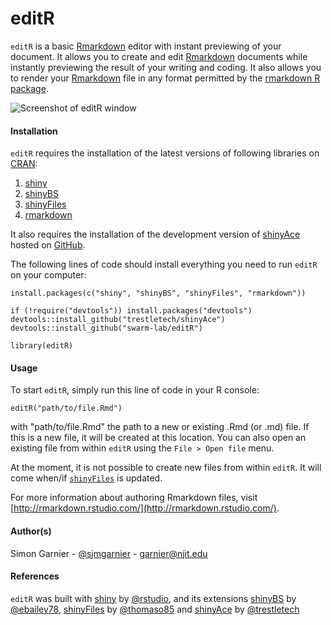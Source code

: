 editR
=====

`editR` is a basic [Rmarkdown](http://rmarkdown.rstudio.com/) editor with instant 
previewing of your document. It allows you to create and edit 
[Rmarkdown](http://rmarkdown.rstudio.com/) documents while instantly previewing the 
result of your writing and coding. It also allows you to render your 
[Rmarkdown](http://rmarkdown.rstudio.com/) file in any format permitted by the 
[rmarkdown R package](https://github.com/rstudio/rmarkdown).  

![Screenshot of editR window](https://raw.githubusercontent.com/swarm-lab/editR/master/editR_screenshot.png)

#### Installation
`editR` requires the installation of the latest versions of following libraries 
on [CRAN](http://cran.r-project.org/):

1. [shiny](http://cran.r-project.org/web/packages/shiny/index.html)
2. [shinyBS](http://cran.r-project.org/web/packages/shinyBS/index.html)
3. [shinyFiles](http://cran.r-project.org/web/packages/shinyFiles/index.html)
4. [rmarkdown](http://cran.r-project.org/web/packages/rmarkdown/index.html)

It also requires the installation of the development version of 
[shinyAce](https://github.com/trestletech/shinyAce) hosted on
[GitHub](https://www.github.com).

The following lines of code should install everything you need to run `editR` on
your computer: 

```{r}
install.packages(c("shiny", "shinyBS", "shinyFiles", "rmarkdown"))

if (!require("devtools")) install.packages("devtools")
devtools::install_github("trestletech/shinyAce")
devtools::install_github("swarm-lab/editR")

library(editR)
```

#### Usage
To start `editR`, simply run this line of code in your R console:

```{r}
editR("path/to/file.Rmd")
```

with "path/to/file.Rmd" the path to a new or existing .Rmd (or .md) file. If this 
is a new file, it will be created at this location. You can also open an existing
file from within `editR` using the `File > Open file` menu. 

At the moment, it is not possible to create new files from within `editR`. It 
will come when/if [`shinyFiles`](https://github.com/thomasp85/shinyFiles) is updated.

For more information about authoring Rmarkdown files, visit 
[http://rmarkdown.rstudio.com/](http://rmarkdown.rstudio.com/). 

#### Author(s)
Simon Garnier - [@sjmgarnier](https://twitter.com/sjmgarnier) - 
<garnier@njit.edu>

#### References
`editR` was built with [shiny](http://shiny.rstudio.com/) by [@rstudio](https://github.com/rstudio),
and its extensions 
[shinyBS](https://github.com/ebailey78/shinyBS) by [@ebailey78](https://github.com/ebailey78), 
[shinyFiles](https://github.com/thomasp85/shinyFiles) by [@thomaso85](https://github.com/thomasp85) and 
[shinyAce](https://github.com/trestletech/shinyAce) by [@trestletech](https://github.com/trestletech)
